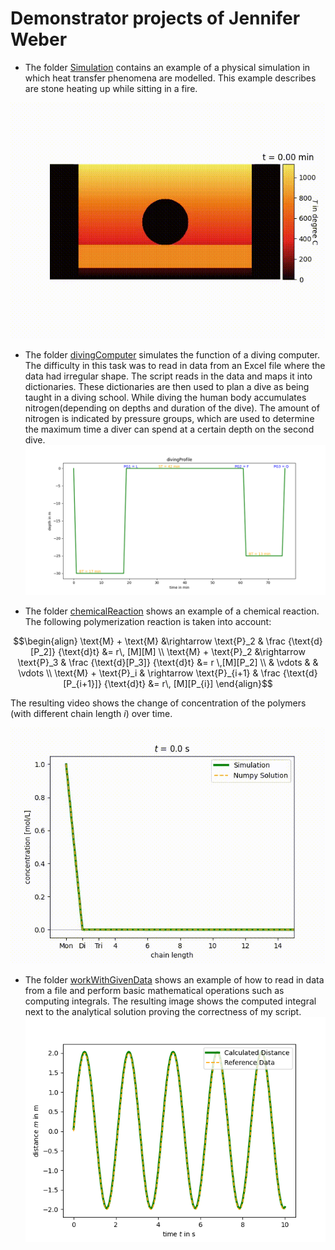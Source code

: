 
# Demonstrator projects of Jennifer Weber
- The folder [Simulation](https://github.com/jennyweb/Demonstratoren/tree/main/Simulation) contains an example of a physical simulation in which heat transfer phenomena are modelled. This example describes are stone heating up while sitting in a fire. 

![Evolution of temperature over time](Simulation/ReadMeVisualization/result-temperature.gif)

- The folder [divingComputer](https://github.com/jennyweb/Demonstratoren/tree/main/divingComputer) simulates the function of a diving computer. The difficulty in this task was to read in data from an Excel file where the data had irregular shape. The script reads in the data and maps it into dictionaries. These dictionaries are then used to plan a dive as being taught in a diving school. While diving the human body accumulates nitrogen(depending on depths and duration of the dive). The amount of nitrogen is indicated by pressure groups, which are used to determine the maximum time a diver can spend at a certain depth on the second dive. 
 ![Alt text](divingComputer/Visualizations/divingProfile.png)
  

- The folder [chemicalReaction](https://github.com/jennyweb/Demonstratoren/tree/main/chemicalReaction) shows an example of a chemical reaction. The following polymerization reaction is taken into account:
 
```math
\begin{align}
\text{M} + \text{M} &\rightarrow \text{P}_2 & \frac {\text{d}[P_2]} {\text{d}t} &= r\, [M][M] \\
\text{M} + \text{P}_2 &\rightarrow \text{P}_3 & \frac {\text{d}[P_3]} {\text{d}t} &= r \,[M][P_2] \\
& \vdots &  & \vdots \\
\text{M} + \text{P}_i & \rightarrow \text{P}_{i+1} & \frac {\text{d}[P_{i+1}]} {\text{d}t} &= r\, [M][P_{i}]
\end{align}
```
The resulting video shows the change of concentration of the polymers (with different chain length $i$) over time.

![Video of the progress of polymerization over time](chemicalReaction/ReadMeObjects/progress-polymerization-over-time.gif)



- The folder [workWithGivenData](https://github.com/jennyweb/Demonstratoren/tree/main/workingWithGivenData) shows an example of how to read in data from a file and perform basic mathematical operations such as computing integrals. The resulting image shows the computed integral next to the analytical solution proving the correctness of my script. 
![Comparison of computed integral with the analytical solution](workingWithGivenData/calc-distanceVSgiven-distance.png)
